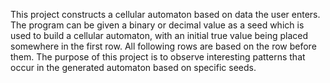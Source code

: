 This project constructs a cellular automaton based on data the user enters.
The program can be given a binary or decimal value as a seed which is used to build a cellular automaton, with an initial true value being placed somewhere in the first row.
All following rows are based on the row before them. 
The purpose of this project is to observe interesting patterns that occur in the generated automaton based on specific seeds.